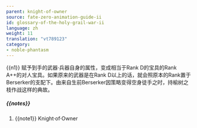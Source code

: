 ```yaml
---
parent: knight-of-owner
source: fate-zero-animation-guide-ii
id: glossary-of-the-holy-grail-war-ii
language: zh
weight: 11
translation: "vt789123"
category:
- noble-phantasm
---
```


{{n1}}
赋予到手的武器·兵器自身的属性，变成相当于Rank D的宝具的Rank A++的对人宝具。如果原来的武器是在Rank D以上的话，就会照原本的Rank置于Berserker的支配下。由来自生前Berserker因策略变得空身徒手之时，持榆树之枝作战这样的典故。

##### {{notes}}

1. {{note1}} Knight·of·Owner
